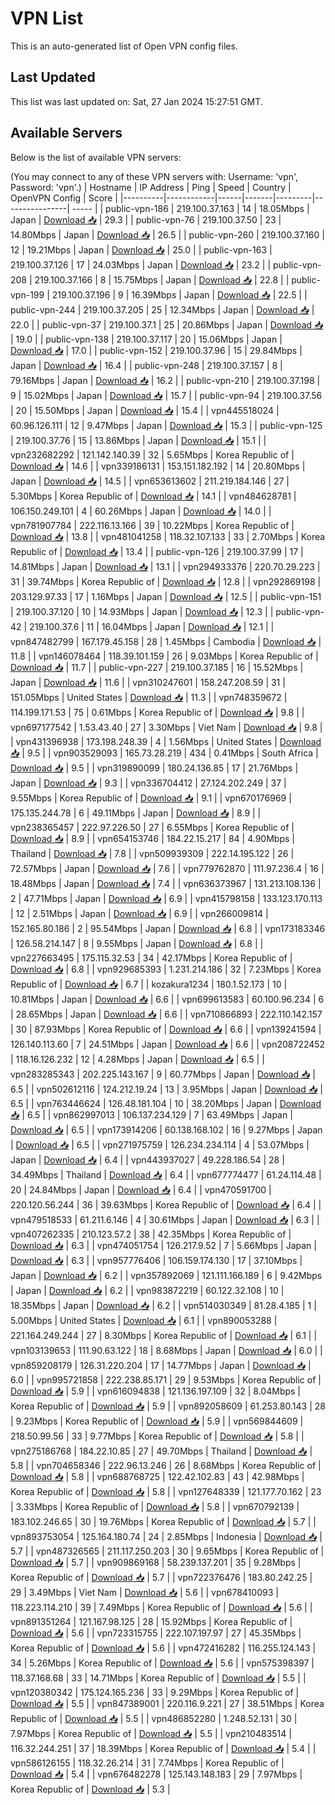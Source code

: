 # VPN List

This is an auto-generated list of Open VPN config files.

## Last Updated

This list was last updated on: Sat, 27 Jan 2024 15:27:51 GMT.

## Available Servers

Below is the list of available VPN servers:

(You may connect to any of these VPN servers with: Username: 'vpn', Password: 'vpn'.)
| Hostname | IP Address | Ping | Speed | Country | OpenVPN Config | Score |
|----------|------------|------|-------|---------|----------------| ----- |
| public-vpn-186 | 219.100.37.163 | 14 | 18.05Mbps | Japan | [Download 📥](./configs/server_0_JP.ovpn) | 29.3 |
| public-vpn-76 | 219.100.37.50 | 23 | 14.80Mbps | Japan | [Download 📥](./configs/server_1_JP.ovpn) | 26.5 |
| public-vpn-260 | 219.100.37.160 | 12 | 19.21Mbps | Japan | [Download 📥](./configs/server_2_JP.ovpn) | 25.0 |
| public-vpn-163 | 219.100.37.126 | 17 | 24.03Mbps | Japan | [Download 📥](./configs/server_3_JP.ovpn) | 23.2 |
| public-vpn-208 | 219.100.37.166 | 8 | 15.75Mbps | Japan | [Download 📥](./configs/server_4_JP.ovpn) | 22.8 |
| public-vpn-199 | 219.100.37.196 | 9 | 16.39Mbps | Japan | [Download 📥](./configs/server_5_JP.ovpn) | 22.5 |
| public-vpn-244 | 219.100.37.205 | 25 | 12.34Mbps | Japan | [Download 📥](./configs/server_6_JP.ovpn) | 22.0 |
| public-vpn-37 | 219.100.37.1 | 25 | 20.86Mbps | Japan | [Download 📥](./configs/server_7_JP.ovpn) | 19.0 |
| public-vpn-138 | 219.100.37.117 | 20 | 15.06Mbps | Japan | [Download 📥](./configs/server_8_JP.ovpn) | 17.0 |
| public-vpn-152 | 219.100.37.96 | 15 | 29.84Mbps | Japan | [Download 📥](./configs/server_9_JP.ovpn) | 16.4 |
| public-vpn-248 | 219.100.37.157 | 8 | 79.16Mbps | Japan | [Download 📥](./configs/server_10_JP.ovpn) | 16.2 |
| public-vpn-210 | 219.100.37.198 | 9 | 15.02Mbps | Japan | [Download 📥](./configs/server_11_JP.ovpn) | 15.7 |
| public-vpn-94 | 219.100.37.56 | 20 | 15.50Mbps | Japan | [Download 📥](./configs/server_12_JP.ovpn) | 15.4 |
| vpn445518024 | 60.96.126.111 | 12 | 9.47Mbps | Japan | [Download 📥](./configs/server_13_JP.ovpn) | 15.3 |
| public-vpn-125 | 219.100.37.76 | 15 | 13.86Mbps | Japan | [Download 📥](./configs/server_14_JP.ovpn) | 15.1 |
| vpn232682292 | 121.142.140.39 | 32 | 5.65Mbps | Korea Republic of | [Download 📥](./configs/server_15_KR.ovpn) | 14.6 |
| vpn339186131 | 153.151.182.192 | 14 | 20.80Mbps | Japan | [Download 📥](./configs/server_16_JP.ovpn) | 14.5 |
| vpn653613602 | 211.219.184.146 | 27 | 5.30Mbps | Korea Republic of | [Download 📥](./configs/server_17_KR.ovpn) | 14.1 |
| vpn484628781 | 106.150.249.101 | 4 | 60.26Mbps | Japan | [Download 📥](./configs/server_18_JP.ovpn) | 14.0 |
| vpn781907784 | 222.116.13.166 | 39 | 10.22Mbps | Korea Republic of | [Download 📥](./configs/server_19_KR.ovpn) | 13.8 |
| vpn481041258 | 118.32.107.133 | 33 | 2.70Mbps | Korea Republic of | [Download 📥](./configs/server_20_KR.ovpn) | 13.4 |
| public-vpn-126 | 219.100.37.99 | 17 | 14.81Mbps | Japan | [Download 📥](./configs/server_21_JP.ovpn) | 13.1 |
| vpn294933376 | 220.70.29.223 | 31 | 39.74Mbps | Korea Republic of | [Download 📥](./configs/server_22_KR.ovpn) | 12.8 |
| vpn292869198 | 203.129.97.33 | 17 | 1.16Mbps | Japan | [Download 📥](./configs/server_23_JP.ovpn) | 12.5 |
| public-vpn-151 | 219.100.37.120 | 10 | 14.93Mbps | Japan | [Download 📥](./configs/server_24_JP.ovpn) | 12.3 |
| public-vpn-42 | 219.100.37.6 | 11 | 16.04Mbps | Japan | [Download 📥](./configs/server_25_JP.ovpn) | 12.1 |
| vpn847482799 | 167.179.45.158 | 28 | 1.45Mbps | Cambodia | [Download 📥](./configs/server_26_KH.ovpn) | 11.8 |
| vpn146078464 | 118.39.101.159 | 26 | 9.03Mbps | Korea Republic of | [Download 📥](./configs/server_27_KR.ovpn) | 11.7 |
| public-vpn-227 | 219.100.37.185 | 16 | 15.52Mbps | Japan | [Download 📥](./configs/server_28_JP.ovpn) | 11.6 |
| vpn310247601 | 158.247.208.59 | 31 | 151.05Mbps | United States | [Download 📥](./configs/server_29_US.ovpn) | 11.3 |
| vpn748359672 | 114.199.171.53 | 75 | 0.61Mbps | Korea Republic of | [Download 📥](./configs/server_30_KR.ovpn) | 9.8 |
| vpn697177542 | 1.53.43.40 | 27 | 3.30Mbps | Viet Nam | [Download 📥](./configs/server_31_VN.ovpn) | 9.8 |
| vpn431396938 | 173.198.248.39 | 4 | 1.56Mbps | United States | [Download 📥](./configs/server_32_US.ovpn) | 9.5 |
| vpn903529093 | 165.73.28.219 | 434 | 0.41Mbps | South Africa | [Download 📥](./configs/server_33_ZA.ovpn) | 9.5 |
| vpn319890099 | 180.24.136.85 | 17 | 21.76Mbps | Japan | [Download 📥](./configs/server_34_JP.ovpn) | 9.3 |
| vpn336704412 | 27.124.202.249 | 37 | 9.55Mbps | Korea Republic of | [Download 📥](./configs/server_35_KR.ovpn) | 9.1 |
| vpn670176969 | 175.135.244.78 | 6 | 49.11Mbps | Japan | [Download 📥](./configs/server_36_JP.ovpn) | 8.9 |
| vpn238365457 | 222.97.226.50 | 27 | 6.55Mbps | Korea Republic of | [Download 📥](./configs/server_37_KR.ovpn) | 8.9 |
| vpn654153746 | 184.22.15.217 | 84 | 4.90Mbps | Thailand | [Download 📥](./configs/server_38_TH.ovpn) | 7.8 |
| vpn509939309 | 222.14.195.122 | 26 | 72.57Mbps | Japan | [Download 📥](./configs/server_39_JP.ovpn) | 7.6 |
| vpn779762870 | 111.97.236.4 | 16 | 18.48Mbps | Japan | [Download 📥](./configs/server_40_JP.ovpn) | 7.4 |
| vpn636373967 | 131.213.108.136 | 2 | 47.71Mbps | Japan | [Download 📥](./configs/server_41_JP.ovpn) | 6.9 |
| vpn415798158 | 133.123.170.113 | 12 | 2.51Mbps | Japan | [Download 📥](./configs/server_42_JP.ovpn) | 6.9 |
| vpn266009814 | 152.165.80.186 | 2 | 95.54Mbps | Japan | [Download 📥](./configs/server_43_JP.ovpn) | 6.8 |
| vpn173183346 | 126.58.214.147 | 8 | 9.55Mbps | Japan | [Download 📥](./configs/server_44_JP.ovpn) | 6.8 |
| vpn227663495 | 175.115.32.53 | 34 | 42.17Mbps | Korea Republic of | [Download 📥](./configs/server_45_KR.ovpn) | 6.8 |
| vpn929685393 | 1.231.214.186 | 32 | 7.23Mbps | Korea Republic of | [Download 📥](./configs/server_46_KR.ovpn) | 6.7 |
| kozakura1234 | 180.1.52.173 | 10 | 10.81Mbps | Japan | [Download 📥](./configs/server_47_JP.ovpn) | 6.6 |
| vpn699613583 | 60.100.96.234 | 6 | 28.65Mbps | Japan | [Download 📥](./configs/server_48_JP.ovpn) | 6.6 |
| vpn710866893 | 222.110.142.157 | 30 | 87.93Mbps | Korea Republic of | [Download 📥](./configs/server_49_KR.ovpn) | 6.6 |
| vpn139241594 | 126.140.113.60 | 7 | 24.51Mbps | Japan | [Download 📥](./configs/server_50_JP.ovpn) | 6.6 |
| vpn208722452 | 118.16.126.232 | 12 | 4.28Mbps | Japan | [Download 📥](./configs/server_51_JP.ovpn) | 6.5 |
| vpn283285343 | 202.225.143.167 | 9 | 60.77Mbps | Japan | [Download 📥](./configs/server_52_JP.ovpn) | 6.5 |
| vpn502612116 | 124.212.19.24 | 13 | 3.95Mbps | Japan | [Download 📥](./configs/server_53_JP.ovpn) | 6.5 |
| vpn763446624 | 126.48.181.104 | 10 | 38.20Mbps | Japan | [Download 📥](./configs/server_54_JP.ovpn) | 6.5 |
| vpn862997013 | 106.137.234.129 | 7 | 63.49Mbps | Japan | [Download 📥](./configs/server_55_JP.ovpn) | 6.5 |
| vpn173914206 | 60.138.168.102 | 16 | 9.27Mbps | Japan | [Download 📥](./configs/server_56_JP.ovpn) | 6.5 |
| vpn271975759 | 126.234.234.114 | 4 | 53.07Mbps | Japan | [Download 📥](./configs/server_57_JP.ovpn) | 6.4 |
| vpn443937027 | 49.228.186.54 | 28 | 34.49Mbps | Thailand | [Download 📥](./configs/server_58_TH.ovpn) | 6.4 |
| vpn677774477 | 61.24.114.48 | 20 | 24.84Mbps | Japan | [Download 📥](./configs/server_59_JP.ovpn) | 6.4 |
| vpn470591700 | 220.120.56.244 | 36 | 39.63Mbps | Korea Republic of | [Download 📥](./configs/server_60_KR.ovpn) | 6.4 |
| vpn479518533 | 61.211.6.146 | 4 | 30.61Mbps | Japan | [Download 📥](./configs/server_61_JP.ovpn) | 6.3 |
| vpn407262335 | 210.123.57.2 | 38 | 42.35Mbps | Korea Republic of | [Download 📥](./configs/server_62_KR.ovpn) | 6.3 |
| vpn474051754 | 126.217.9.52 | 7 | 5.66Mbps | Japan | [Download 📥](./configs/server_63_JP.ovpn) | 6.3 |
| vpn957776406 | 106.159.174.130 | 17 | 37.10Mbps | Japan | [Download 📥](./configs/server_64_JP.ovpn) | 6.2 |
| vpn357892069 | 121.111.166.189 | 6 | 9.42Mbps | Japan | [Download 📥](./configs/server_65_JP.ovpn) | 6.2 |
| vpn983872219 | 60.122.32.108 | 10 | 18.35Mbps | Japan | [Download 📥](./configs/server_66_JP.ovpn) | 6.2 |
| vpn514030349 | 81.28.4.185 | 1 | 5.00Mbps | United States | [Download 📥](./configs/server_67_US.ovpn) | 6.1 |
| vpn890053288 | 221.164.249.244 | 27 | 8.30Mbps | Korea Republic of | [Download 📥](./configs/server_68_KR.ovpn) | 6.1 |
| vpn103139653 | 111.90.63.122 | 18 | 8.68Mbps | Japan | [Download 📥](./configs/server_69_JP.ovpn) | 6.0 |
| vpn859208179 | 126.31.220.204 | 17 | 14.77Mbps | Japan | [Download 📥](./configs/server_70_JP.ovpn) | 6.0 |
| vpn995721858 | 222.238.85.171 | 29 | 9.53Mbps | Korea Republic of | [Download 📥](./configs/server_71_KR.ovpn) | 5.9 |
| vpn616094838 | 121.136.197.109 | 32 | 8.04Mbps | Korea Republic of | [Download 📥](./configs/server_72_KR.ovpn) | 5.9 |
| vpn892058609 | 61.253.80.143 | 28 | 9.23Mbps | Korea Republic of | [Download 📥](./configs/server_73_KR.ovpn) | 5.9 |
| vpn569844609 | 218.50.99.56 | 33 | 9.77Mbps | Korea Republic of | [Download 📥](./configs/server_74_KR.ovpn) | 5.8 |
| vpn275186768 | 184.22.10.85 | 27 | 49.70Mbps | Thailand | [Download 📥](./configs/server_75_TH.ovpn) | 5.8 |
| vpn704658346 | 222.96.13.246 | 26 | 8.68Mbps | Korea Republic of | [Download 📥](./configs/server_76_KR.ovpn) | 5.8 |
| vpn688768725 | 122.42.102.83 | 43 | 42.98Mbps | Korea Republic of | [Download 📥](./configs/server_77_KR.ovpn) | 5.8 |
| vpn127648339 | 121.177.70.162 | 23 | 3.33Mbps | Korea Republic of | [Download 📥](./configs/server_78_KR.ovpn) | 5.8 |
| vpn670792139 | 183.102.246.65 | 30 | 19.76Mbps | Korea Republic of | [Download 📥](./configs/server_79_KR.ovpn) | 5.7 |
| vpn893753054 | 125.164.180.74 | 24 | 2.85Mbps | Indonesia | [Download 📥](./configs/server_80_ID.ovpn) | 5.7 |
| vpn487326565 | 211.117.250.203 | 30 | 9.65Mbps | Korea Republic of | [Download 📥](./configs/server_81_KR.ovpn) | 5.7 |
| vpn909869168 | 58.239.137.201 | 35 | 9.28Mbps | Korea Republic of | [Download 📥](./configs/server_82_KR.ovpn) | 5.7 |
| vpn722376476 | 183.80.242.25 | 29 | 3.49Mbps | Viet Nam | [Download 📥](./configs/server_83_VN.ovpn) | 5.6 |
| vpn678410093 | 118.223.114.210 | 39 | 7.49Mbps | Korea Republic of | [Download 📥](./configs/server_84_KR.ovpn) | 5.6 |
| vpn891351264 | 121.167.98.125 | 28 | 15.92Mbps | Korea Republic of | [Download 📥](./configs/server_85_KR.ovpn) | 5.6 |
| vpn723315755 | 222.107.197.97 | 27 | 45.35Mbps | Korea Republic of | [Download 📥](./configs/server_86_KR.ovpn) | 5.6 |
| vpn472416282 | 116.255.124.143 | 34 | 5.26Mbps | Korea Republic of | [Download 📥](./configs/server_87_KR.ovpn) | 5.6 |
| vpn575398397 | 118.37.168.68 | 33 | 14.71Mbps | Korea Republic of | [Download 📥](./configs/server_88_KR.ovpn) | 5.5 |
| vpn120380342 | 175.124.165.236 | 33 | 9.29Mbps | Korea Republic of | [Download 📥](./configs/server_89_KR.ovpn) | 5.5 |
| vpn847389001 | 220.116.9.221 | 27 | 38.51Mbps | Korea Republic of | [Download 📥](./configs/server_90_KR.ovpn) | 5.5 |
| vpn486852280 | 1.248.52.131 | 30 | 7.97Mbps | Korea Republic of | [Download 📥](./configs/server_91_KR.ovpn) | 5.5 |
| vpn210483514 | 116.32.244.251 | 37 | 18.39Mbps | Korea Republic of | [Download 📥](./configs/server_92_KR.ovpn) | 5.4 |
| vpn586126155 | 118.32.26.214 | 31 | 7.74Mbps | Korea Republic of | [Download 📥](./configs/server_93_KR.ovpn) | 5.4 |
| vpn676482278 | 125.143.148.183 | 29 | 7.97Mbps | Korea Republic of | [Download 📥](./configs/server_94_KR.ovpn) | 5.3 |
